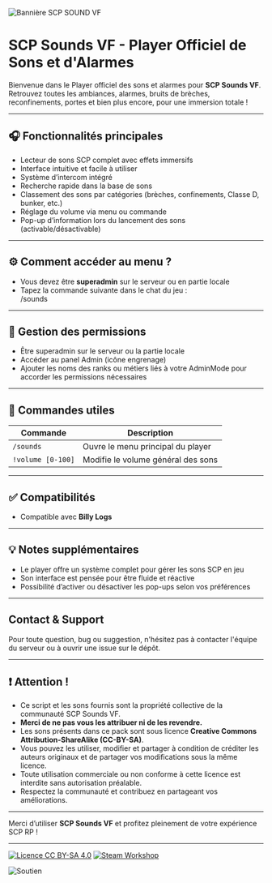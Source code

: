![Bannière SCP SOUND VF](https://i.imgur.com/Jd3nCeX.png)


# SCP Sounds VF - Player Officiel de Sons et d'Alarmes

Bienvenue dans le Player officiel des sons et alarmes pour **SCP Sounds VF**.  
Retrouvez toutes les ambiances, alarmes, bruits de brèches, reconfinements, portes et bien plus encore, pour une immersion totale !

---

## 🎧 Fonctionnalités principales

- Lecteur de sons SCP complet avec effets immersifs  
- Interface intuitive et facile à utiliser  
- Système d’intercom intégré  
- Recherche rapide dans la base de sons  
- Classement des sons par catégories (brèches, confinements, Classe D, bunker, etc.)  
- Réglage du volume via menu ou commande  
- Pop-up d’information lors du lancement des sons (activable/désactivable)  

---

## ⚙️ Comment accéder au menu ?

- Vous devez être **superadmin** sur le serveur ou en partie locale  
- Tapez la commande suivante dans le chat du jeu :  
/sounds

---

## 🔐 Gestion des permissions

- Être superadmin sur le serveur ou la partie locale  
- Accéder au panel Admin (icône engrenage)  
- Ajouter les noms des ranks ou métiers liés à votre AdminMode pour accorder les permissions nécessaires  

---

## 📜 Commandes utiles

| Commande         | Description                        |
|------------------|----------------------------------|
| `/sounds`        | Ouvre le menu principal du player |
| `!volume [0-100]` | Modifie le volume général des sons |

---

## ✅ Compatibilités

- Compatible avec **Billy Logs**

---

## 💡 Notes supplémentaires

- Le player offre un système complet pour gérer les sons SCP en jeu  
- Son interface est pensée pour être fluide et réactive  
- Possibilité d’activer ou désactiver les pop-ups selon vos préférences  

---

## Contact & Support

Pour toute question, bug ou suggestion, n'hésitez pas à contacter l'équipe du serveur ou à ouvrir une issue sur le dépôt.

--- 
## ❗ Attention !

- Ce script et les sons fournis sont la propriété collective de la communauté SCP Sounds VF.  
- **Merci de ne pas vous les attribuer ni de les revendre.**  
- Les sons présents dans ce pack sont sous licence **Creative Commons Attribution-ShareAlike (CC-BY-SA)**.  
- Vous pouvez les utiliser, modifier et partager à condition de créditer les auteurs originaux et de partager vos modifications sous la même licence.  
- Toute utilisation commerciale ou non conforme à cette licence est interdite sans autorisation préalable.  
- Respectez la communauté et contribuez en partageant vos améliorations.


---

Merci d’utiliser **SCP Sounds VF** et profitez pleinement de votre expérience SCP RP !

---
[![Licence CC BY-SA 4.0](https://img.shields.io/badge/Licence-CC%20BY--SA%204.0-lightgrey.svg)](https://creativecommons.org/licenses/by-sa/4.0/)
[![Steam Workshop](https://img.shields.io/badge/Steam_Workshop-blue?logo=steam&logoColor=white)](https://steamcommunity.com/sharedfiles/filedetails/?id=2988855379)


![Soutien](https://i.imgur.com/Wi2edb8.png)
